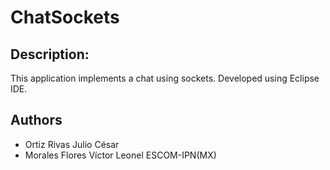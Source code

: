 # ChatSockets
## Description:
This application implements a chat using  sockets.
Developed using Eclipse IDE.

## Authors
* Ortiz Rivas Julio César
* Morales Flores Víctor Leonel
ESCOM-IPN(MX)

